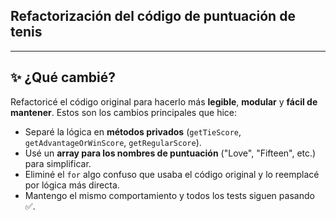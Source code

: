 ## Refactorización del código de puntuación de tenis
___
## ✨ ¿Qué cambié?

Refactoricé el código original para hacerlo más **legible**, **modular** y **fácil de mantener**. Estos son los cambios principales que hice:

- Separé la lógica en **métodos privados** (`getTieScore`, `getAdvantageOrWinScore`, `getRegularScore`).
- Usé un **array para los nombres de puntuación** ("Love", "Fifteen", etc.) para simplificar.
- Eliminé el `for` algo confuso que usaba el código original y lo reemplacé por lógica más directa.
- Mantengo el mismo comportamiento y todos los tests siguen pasando ✅.
